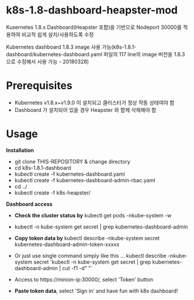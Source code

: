 # k8s-1.8-dashboard-heapster-mod

Kusernetes 1.8.x Dashboard(Heapster 포함)을 기반으로 Nodeport 30000를 적용하여 비교적 쉽게 설치/사용하도록 수정

Kubernetes dashboard 1.8.3 image 사용 가능(k8s-1.8.1-dashboard/kubernetes-dashboard.yaml 파일의 117 line의 image 버전을 1.8.3 으로 수정해서 사용 가능 - 20180328)

# Prerequisites

* Kubernetes v1.8.x~v1.9.0 이 설치되고 클러스터가 정상 작동 상태여야 함
* Dashboard 가 설치되어 있을 경우 Heapster 와 함께 삭제해야 함

# Usage

**Installation**

* git clone THIS-REPOSITORY & change directory
* cd k8s-1.8.1-dashboard
* kubectl create -f kubernetes-dashboard.yaml
* kubectl create -f kubernetes-dashboard-admin-rbac.yaml
* cd ../
* kubectl create -f k8s-heapster/

**Dashboard access**

* **Check the cluster status by** kubectl get pods -nkube-system -w
* kubectl -n kube-system get secret | grep kubernetes-dashboard-admin
* **Copy token data by** kubectl describe -nkube-system secret kubernetes-dashboard-admin-token-xxxxx
* Or just use single command simply like this ...
kubectl describe -nkube-system secret \`kubectl -n kube-system get secret | grep kubernetes-dashboard-admin | cut -f1 -d" "\`

* Access to https://minion-ip:30000/, select 'Token' button
* **Paste token data**, select 'Sign in' and have fun with k8s dashboard!
